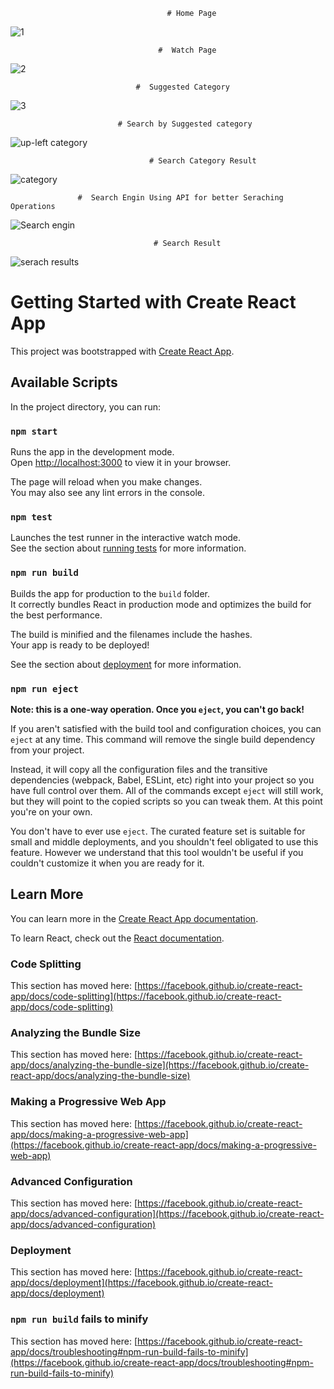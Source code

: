                                        # Home Page
                                       
![1](https://github.com/7-atharva/Youtube-Clone/assets/111700367/87265474-d3c4-47e8-ac14-3c7a7fdfaeaf)

                                     #  Watch Page
                                     
![2](https://github.com/7-atharva/Youtube-Clone/assets/111700367/af0957a7-24eb-48e1-a59d-6ddf437a73a3)

                                #  Suggested Category
                                
![3](https://github.com/7-atharva/Youtube-Clone/assets/111700367/a1ab15cd-b140-4f78-8943-ebd3209af822)

                            # Search by Suggested category
                            
![up-left category](https://github.com/7-atharva/Youtube-Clone/assets/111700367/6b8ca6f7-6f01-4810-8fc1-cc49c5eb0bd9)

                                   # Search Category Result
                                   
![category](https://github.com/7-atharva/Youtube-Clone/assets/111700367/58c431a5-cbf4-4d14-8f49-5a8bfebbeb7a)

                   #  Search Engin Using API for better Seraching Operations
                   
![Search engin](https://github.com/7-atharva/Youtube-Clone/assets/111700367/f2ac7833-5061-483c-aba3-20a6580abe7c)

                                    # Search Result
                                    
![serach results](https://github.com/7-atharva/Youtube-Clone/assets/111700367/bf9f1a83-fe11-4ec2-9dfa-f668701310b7)



# Getting Started with Create React App

This project was bootstrapped with [Create React App](https://github.com/facebook/create-react-app).

## Available Scripts

In the project directory, you can run:

### `npm start`

Runs the app in the development mode.\
Open [http://localhost:3000](http://localhost:3000) to view it in your browser.

The page will reload when you make changes.\
You may also see any lint errors in the console.

### `npm test`

Launches the test runner in the interactive watch mode.\
See the section about [running tests](https://facebook.github.io/create-react-app/docs/running-tests) for more information.

### `npm run build`

Builds the app for production to the `build` folder.\
It correctly bundles React in production mode and optimizes the build for the best performance.

The build is minified and the filenames include the hashes.\
Your app is ready to be deployed!

See the section about [deployment](https://facebook.github.io/create-react-app/docs/deployment) for more information.

### `npm run eject`

**Note: this is a one-way operation. Once you `eject`, you can't go back!**

If you aren't satisfied with the build tool and configuration choices, you can `eject` at any time. This command will remove the single build dependency from your project.

Instead, it will copy all the configuration files and the transitive dependencies (webpack, Babel, ESLint, etc) right into your project so you have full control over them. All of the commands except `eject` will still work, but they will point to the copied scripts so you can tweak them. At this point you're on your own.

You don't have to ever use `eject`. The curated feature set is suitable for small and middle deployments, and you shouldn't feel obligated to use this feature. However we understand that this tool wouldn't be useful if you couldn't customize it when you are ready for it.

## Learn More

You can learn more in the [Create React App documentation](https://facebook.github.io/create-react-app/docs/getting-started).

To learn React, check out the [React documentation](https://reactjs.org/).

### Code Splitting

This section has moved here: [https://facebook.github.io/create-react-app/docs/code-splitting](https://facebook.github.io/create-react-app/docs/code-splitting)

### Analyzing the Bundle Size

This section has moved here: [https://facebook.github.io/create-react-app/docs/analyzing-the-bundle-size](https://facebook.github.io/create-react-app/docs/analyzing-the-bundle-size)

### Making a Progressive Web App

This section has moved here: [https://facebook.github.io/create-react-app/docs/making-a-progressive-web-app](https://facebook.github.io/create-react-app/docs/making-a-progressive-web-app)

### Advanced Configuration

This section has moved here: [https://facebook.github.io/create-react-app/docs/advanced-configuration](https://facebook.github.io/create-react-app/docs/advanced-configuration)

### Deployment


This section has moved here: [https://facebook.github.io/create-react-app/docs/deployment](https://facebook.github.io/create-react-app/docs/deployment)

### `npm run build` fails to minify

This section has moved here: [https://facebook.github.io/create-react-app/docs/troubleshooting#npm-run-build-fails-to-minify](https://facebook.github.io/create-react-app/docs/troubleshooting#npm-run-build-fails-to-minify)
